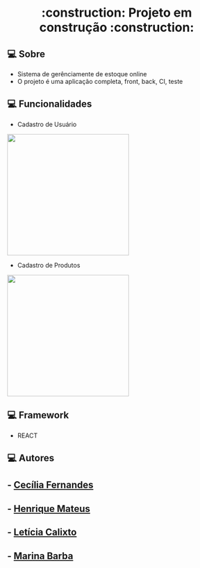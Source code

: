 <h1 align="center"> 
      :construction:  Projeto em construção  :construction:
</h1>

## 💻 Sobre
- Sistema de gerênciamente de estoque online
- O projeto é uma aplicação completa, front, back, CI, teste

## 💻 Funcionalidades
- Cadastro de Usuário

<img align="center" height="280" src="https://user-images.githubusercontent.com/81197715/205106659-49a21979-71fc-48fc-be6f-2757339fba75.png">

- Cadastro de Produtos

<img align="center" height="280" src="https://user-images.githubusercontent.com/81197715/205110020-b69de72b-b268-4ced-81a9-b0f0ff67fbc6.png">


## 💻 Framework
- REACT

## 💻 Autores
## - [Cecília Fernandes](https://github.com/ninth-in)
## - [Henrique Mateus](https://github.com/HenriqueMAlves)
## - [Letícia Calixto](https://github.com/LeticiaCalixto)
## - [Marina Barba](https://github.com/marinabribeiro)
